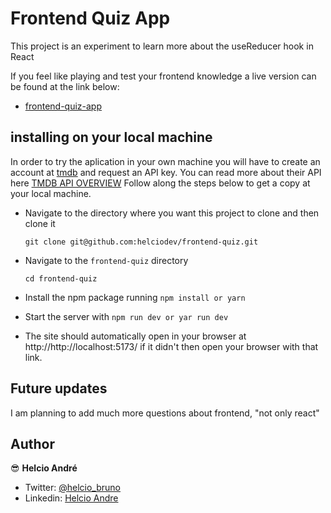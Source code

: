 # Frontend Quiz App

This project is an experiment to learn more about the useReducer hook in React

If you feel like playing and test your frontend knowledge a live version can be found at the link below:

- [frontend-quiz-app](https://frontend-quiz-hd.vercel.app/)

## installing on your local machine

In order to try the aplication in your own machine you will have to create an account at [tmdb](https://www.themoviedb.org/) and request an API key.
You can read more about their API here [TMDB API OVERVIEW](https://www.themoviedb.org/documentation/api)
Follow along the steps below to get a copy at your local machine.

- Navigate to the directory where you want this project to clone and then clone it

  ```
  git clone git@github.com:helciodev/frontend-quiz.git
  ```

- Navigate to the `frontend-quiz` directory

  ```
  cd frontend-quiz
  ```

- Install the npm package running `npm install or yarn`
- Start the server with `npm run dev or yar run dev`
- The site should automatically open in your browser at http://http://localhost:5173/ if it didn't then open your browser with that link.

## Future updates

I am planning to add much more questions about frontend, "not only react"

## Author

😎 **Helcio André**

- Twitter: [@helcio_bruno](https://twitter.com/helcio_bruno)
- Linkedin: [Helcio Andre](https://www.linkedin.com/in/helcio-andre/)
